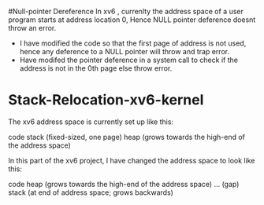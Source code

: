 #Null-pointer Dereference
In xv6 , currenlty the address space of a user program starts at address location 0,
Hence NULL pointer deference doesnt throw an error.
* I have modified the code so that the first page of address is not used,
  hence any deference to a NULL pointer will throw and trap error.
* Have modifed the pointer deference in a system call to check if the address is not 
  in the 0th page else throw error.

# Stack-Relocation-xv6-kernel

The xv6 address space is currently set up like this:

code
stack (fixed-sized, one page)
heap (grows towards the high-end of the address space)

In this part of the xv6 project, I have changed the address space to look like this:

code
heap (grows towards the high-end of the address space)
... (gap)
stack (at end of address space; grows backwards)
